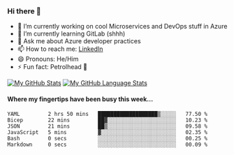### Hi there 👋

- 🔭 I’m currently working on cool Microservices and DevOps stuff in Azure
- 🌱 I’m currently learning GitLab (shhh)
- 💬 Ask me about Azure developer practices
- 📫 How to reach me: [LinkedIn](https://www.linkedin.com/in/gordonbyers/)
- 😄 Pronouns: He/Him 
- ⚡ Fun fact: Petrolhead 🚙

[![My GitHub Stats](https://github-readme-stats.vercel.app/api/?username=gordonby&count_private=true&theme=tokyonight&showicons=true)]()
[![My GitHub Language Stats](https://github-readme-stats.vercel.app/api/top-langs/?username=gordonby&langs_count=5&theme=tokyonight)]()

#### Where my fingertips have been busy this week... 
<!--START_SECTION:waka-->

```text
YAML         2 hrs 50 mins   ███████████████████▒░░░░░   77.50 %
Bicep        22 mins         ██▓░░░░░░░░░░░░░░░░░░░░░░   10.23 %
JSON         21 mins         ██▒░░░░░░░░░░░░░░░░░░░░░░   09.58 %
JavaScript   5 mins          ▓░░░░░░░░░░░░░░░░░░░░░░░░   02.35 %
Bash         0 secs          ░░░░░░░░░░░░░░░░░░░░░░░░░   00.25 %
Markdown     0 secs          ░░░░░░░░░░░░░░░░░░░░░░░░░   00.09 %
```

<!--END_SECTION:waka-->
